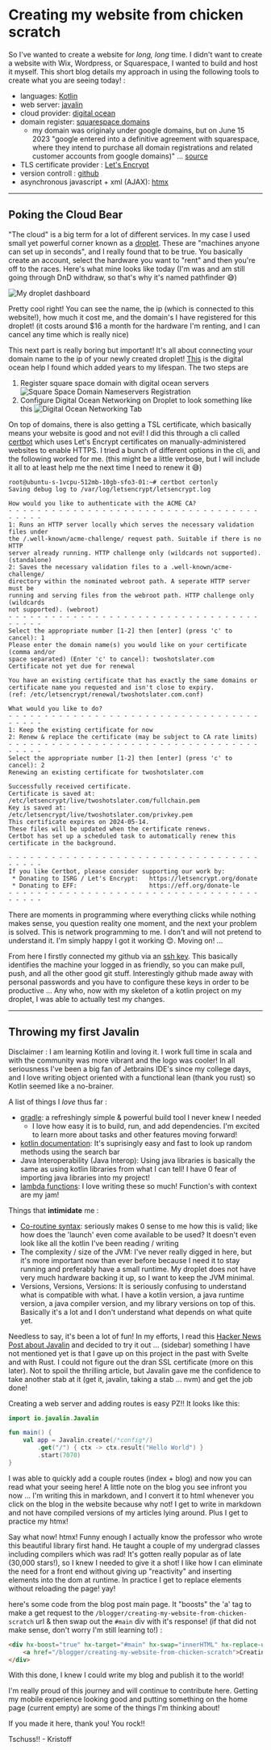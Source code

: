 # Creating my website from chicken scratch

So I've wanted to create a website for *long, long* time. I didn't want to create a website with Wix, Wordpress, or Squarespace, I wanted to build and host it myself. This short blog details my approach in using the following tools to create what you are seeing today! :
- languages: [Kotlin](https://kotlinlang.org/)
- web server: [javalin](https://javalin.io/)
- cloud provider: [digital ocean](https://www.digitalocean.com/)
- domain register: [squarespace domains](https://domains.squarespace.com/)
  - my domain was originaly under google domains, but on June 15 2023 "google entered into a definitive agreement with squarespace, where they intend to purchase all domain registrations and related customer accounts from google domains)" ... [source](https://support.google.com/domains/answer/13689670?hl=en)
- TLS certificate provider : [Let's Encrypt](https://letsencrypt.org/)
- version controll : [github](https://github.com/)
- asynchronous javascript + xml (AJAX): [htmx](https://htmx.org/)

---
## Poking the Cloud Bear
"The cloud" is a big term for a lot of different services. In my case I used small yet powerful corner known as a [droplet](https://www.digitalocean.com/products/droplets). These are "machines anyone can set up in seconds", and I really found that to be true. You basically create an account, select the hardware you want to "rent" and then you're off to the races. Here's what mine looks like today (I'm was and am still going through DnD withdraw, so that's why it's named pathfinder 😅)

![My droplet dashboard](../assets/png/droplet.png)

Pretty cool right! You can see the name, the ip (which is connected to this website!), how much it cost me, and the domain's I have registered for this droplet! (it costs around $16 a month for the hardware I'm renting, and I can cancel any time which is really nice)

This next part is really boring but important! It's all about connecting your domain name to the ip of your newly created droplet! [This](https://www.digitalocean.com/community/questions/point-a-domain-from-squarespace-com-to-digitalocean-and-install-wordpress) is the digital ocean help I found which added years to my lifespan. The two steps are 
1. Register square space domain with digital ocean servers
   <img src="../assets/png/digital-ocean-nameservers.png" alt="Square Space Domain Nameservers Registration">
2. Configure Digital Ocean Networking on Droplet to look something like this
    ![Digital Ocean Networking Tab](../assets/png/digital-ocean-networking.png)

On top of domains, there is also getting a TSL certificate, which basically means your website is good and not evil! I did this through a cli called [certbot](https://certbot.eff.org/) which uses Let's Encrypt certificates on manually-administered websites to enable HTTPS. I tried a bunch of different options in the cli, and the following worked for me. (this might be a little verbose, but I will include it all to at least help me the next time I need to renew it 😅)

```text
root@ubuntu-s-1vcpu-512mb-10gb-sfo3-01:~# certbot certonly
Saving debug log to /var/log/letsencrypt/letsencrypt.log

How would you like to authenticate with the ACME CA?
- - - - - - - - - - - - - - - - - - - - - - - - - - - - - - - - - - - - - - - -
1: Runs an HTTP server locally which serves the necessary validation files under
the /.well-known/acme-challenge/ request path. Suitable if there is no HTTP
server already running. HTTP challenge only (wildcards not supported).
(standalone)
2: Saves the necessary validation files to a .well-known/acme-challenge/
directory within the nominated webroot path. A seperate HTTP server must be
running and serving files from the webroot path. HTTP challenge only (wildcards
not supported). (webroot)
- - - - - - - - - - - - - - - - - - - - - - - - - - - - - - - - - - - - - - - -
Select the appropriate number [1-2] then [enter] (press 'c' to cancel): 1
Please enter the domain name(s) you would like on your certificate (comma and/or
space separated) (Enter 'c' to cancel): twoshotslater.com
Certificate not yet due for renewal

You have an existing certificate that has exactly the same domains or certificate name you requested and isn't close to expiry.
(ref: /etc/letsencrypt/renewal/twoshotslater.com.conf)

What would you like to do?
- - - - - - - - - - - - - - - - - - - - - - - - - - - - - - - - - - - - - - - -
1: Keep the existing certificate for now
2: Renew & replace the certificate (may be subject to CA rate limits)
- - - - - - - - - - - - - - - - - - - - - - - - - - - - - - - - - - - - - - - -
Select the appropriate number [1-2] then [enter] (press 'c' to cancel): 2
Renewing an existing certificate for twoshotslater.com

Successfully received certificate.
Certificate is saved at: /etc/letsencrypt/live/twoshotslater.com/fullchain.pem
Key is saved at:         /etc/letsencrypt/live/twoshotslater.com/privkey.pem
This certificate expires on 2024-05-14.
These files will be updated when the certificate renews.
Certbot has set up a scheduled task to automatically renew this certificate in the background.

- - - - - - - - - - - - - - - - - - - - - - - - - - - - - - - - - - - - - - - -
If you like Certbot, please consider supporting our work by:
 * Donating to ISRG / Let's Encrypt:   https://letsencrypt.org/donate
 * Donating to EFF:                    https://eff.org/donate-le
- - - - - - - - - - - - - - - - - - - - - - - - - - - - - - - - - - - - - - - -
```

There are moments in programming where everything clicks while nothing makes sense, you question reality one moment, and the next your problem is solved. This is network programming to me. I don't and will not pretend to understand it. I'm simply happy I got it working 😊. Moving on! ...

From here I firstly connected my github via an [ssh key](https://docs.github.com/en/authentication/connecting-to-github-with-ssh/generating-a-new-ssh-key-and-adding-it-to-the-ssh-agent). This basically identifies the machine your logged in as friendly, so you can make pull, push, and all the other good git stuff. Interestingly github made away with personal passwords and you have to configure these keys in order to be productive ... Any who, now with my skeleton of a kotlin project on my droplet, I was able to actually test my changes.

---
## Throwing my first Javalin
Disclaimer : I am learning Kotilin and loving it. I work full time in scala and with the community was more vibrant and the logo was cooler! In all seriousness I've been a big fan of Jetbrains IDE's since my college days, and I love writing object oriented with a functional lean (thank you rust) so Kotlin seemed like a no-brainer.

A list of things I *love* thus far : 
- [gradle](https://gradle.org/): a refreshingly simple & powerful build tool I never knew I needed
  - I love how easy it is to build, run, and add dependencies. I'm excited to learn more about tasks and other features moving forward!
- [kotlin documentation](https://kotlinlang.org/docs/home.html): It's suprisingly easy and fast to look up random methods using the search bar
- Java Interoperability (Java Interop): Using java libraries is basically the same as using kotlin libraries from what I can tell! I have 0 fear of importing java libraries into my project!
- [lambda functions](https://kotlinlang.org/docs/lambdas.html): I love writing these so much! Function's with context are my jam!

Things that **intimidate** me : 
- [Co-routine syntax](https://kotlinlang.org/docs/coroutines-basics.html): seriously makes 0 sense to me how this is valid; like how does the 'launch' even come available to be used? It doesn't even look like all the kotlin I've been reading / writing
- The complexity / size of the JVM: I've never really digged in here, but it's more important now than ever before because I need it to stay running and preferably have a small runtime. My droplet does not have very much hardware backing it up, so I want to keep the JVM minimal.
- Versions, Versions, Versions: It is seriously confusing to understand what is compatible with what. I have a kotlin version, a java runtime version, a java compiler version, and my library versions on top of this. Basically it's a lot and I don't understand what depends on what quite yet. 

Needless to say, it's been a lot of fun! In my efforts, I read this [Hacker News Post about Javalin](https://news.ycombinator.com/item?id=39334672) and decided to try it out ... (sidebar) something I have not mentioned yet is that I gave up on this project in the past with Svelte and with Rust. I could not figure out the dran SSL certificate (more on this later). Not to spoil the thrilling article, but Javalin gave me the confidence to take another stab at it (get it, javalin, taking a stab ... nvm) and get the job done! 

Creating a web server and adding routes is easy PZ!! It looks like this: 

```kotlin
import io.javalin.Javalin

fun main() {
    val app = Javalin.create(/*config*/)
        .get("/") { ctx -> ctx.result("Hello World") }
        .start(7070)
}
```

I was able to quickly add a couple routes (index + blog) and now you can read what your seeing here! A little note on the blog you see infront you now ... I'm writing this in markdown, and I convert it to html whenever you click on the blog in the website because why not! I get to write in markdown and not have compiled versions of my articles lying around. Plus I get to practice my htmx! 

Say what now! htmx! Funny enough I actually know the professor who wrote this beautiful library first hand. He taught a couple of my undergrad classes including compilers which was rad! It's gotten really popular as of late (30,000 stars!), so I knew I needed to give it a shot! I like how I can eliminate the need for a front end without giving up "reactivity" and inserting elements into the dom at runtime. In practice I get to replace elements without reloading the page! yay!

here's some code from the blog post main page. It "boosts" the 'a' tag to make a get request to the `/blogger/creating-my-website-from-chicken-scratch` url & then swap out the `#main` div with it's response! (if that did not make sense, don't worry I'm still learning to!) :

```html
<div hx-boost="true" hx-target="#main" hx-swap="innerHTML" hx-replace-url="false">
    <a href="/blogger/creating-my-website-from-chicken-scratch">Creating my website from chicken scratch</a>
</div>
```

With this done, I knew I could write my blog and publish it to the world!

I'm really proud of this journey and will continue to contribute here. Getting my mobile experience looking good and putting something on the home page (current empty) are some of the things I'm thinking about! 

If you made it here, thank you! You rock!! 

Tschuss!! - Kristoff
